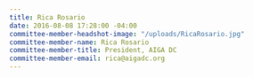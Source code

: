 ```yaml
---
title: Rica Rosario
date: 2016-08-08 17:28:00 -04:00
committee-member-headshot-image: "/uploads/RicaRosario.jpg"
committee-member-name: Rica Rosario
committee-member-title: President, AIGA DC
committee-member-email: rica@aigadc.org
---
```


